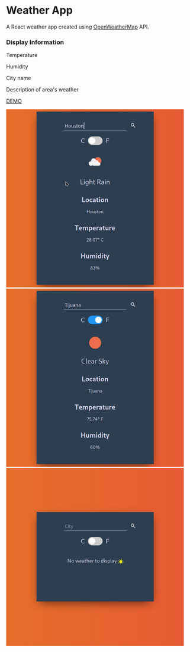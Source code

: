 # Weather App
A React weather app created using [OpenWeatherMap](https://openweathermap.org/) API.
### Display Information
Temperature

Humidity

City name

Description of area's weather

[DEMO](https://frosty-borg-2ef04d.netlify.app/)

<img src="./weather-app-demo-img/api-call.png" width="480" height="480">
<img src="./weather-app-demo-img/api-call-faren.png" width="480" height="480">
<img src="./weather-app-demo-img/empty-demo.png" width="480" height="480">


